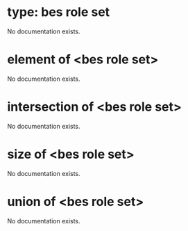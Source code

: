 # type: bes role set

No documentation exists.

# element of &lt;bes role set&gt;

No documentation exists.

# intersection of &lt;bes role set&gt;

No documentation exists.

# size of &lt;bes role set&gt;

No documentation exists.

# union of &lt;bes role set&gt;

No documentation exists.
